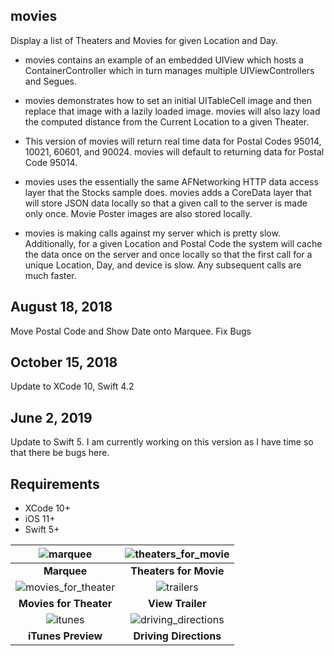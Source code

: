 ## movies
Display a list of Theaters and Movies for given Location and Day.

* movies contains an example of an embedded UIView which hosts a ContainerController which in turn manages multiple UIViewControllers and Segues.

* movies demonstrates how to set an initial UITableCell image and then replace that image with a lazily loaded image. movies will also lazy load the computed distance from the Current Location to a given Theater.

* This version of movies will return real time data for Postal Codes 95014, 10021, 60601, and 90024. movies will default to returning data for Postal Code 95014.

* movies uses the essentially the same AFNetworking HTTP data access layer that the Stocks sample does. movies adds a CoreData layer that will store JSON data locally so that a given call to the server is made only once. Movie Poster images are also stored locally.

* movies is making calls against my server which is pretty slow. Additionally, for a given Location and Postal Code the system will cache the data once on the server and once locally so that the first call for a unique Location, Day, and device is slow. Any subsequent calls are much faster.

## August 18, 2018

Move Postal Code and Show Date onto Marquee. Fix Bugs

## October 15, 2018

Update to XCode 10, Swift 4.2

## June 2, 2019

Update to Swift 5. I am currently working on this version as I have time so that there be bugs here.

## Requirements

- XCode 10+
- iOS 11+
- Swift 5+


![marquee](https://cormya.com/image/_marquee.png "Marquee") | ![theaters_for_movie](https://cormya.com/image/_theaters_for_movie.png "Theaters for Movie") |
:-------------------------:|:-------------------------:
**Marquee** | **Theaters for Movie** |
![movies_for_theater](https://cormya.com/image/_movies_for_theater.png "Movies for Theater") | ![trailers](https://cormya.com/image/_view_trailer.png "View Trailers") |
**Movies for Theater** | **View Trailer** |
![itunes](https://cormya.com/image/_itunes_preview.png "iTunes Preview") | ![driving_directions](https://cormya.com/image/_driving_directions.png "Driving Directions") |
**iTunes Preview** | **Driving Directions**
